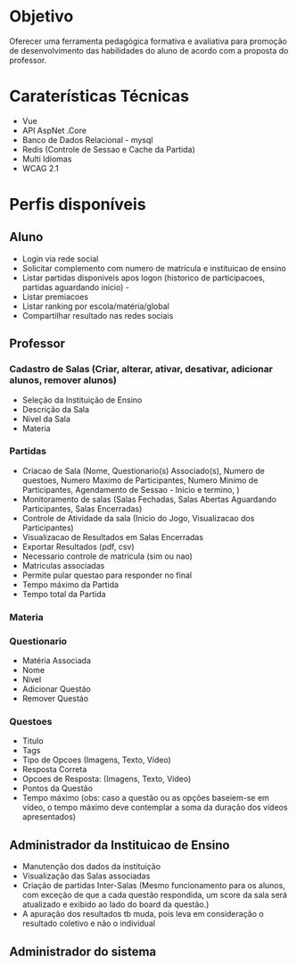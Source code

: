 # Objetivo
Oferecer uma ferramenta pedagógica formativa e avaliativa para promoção de desenvolvimento das habilidades do aluno de acordo com a proposta do professor.

# Caraterísticas Técnicas
* Vue
* API AspNet .Core
* Banco de Dados Relacional - mysql
* Redis  (Controle de Sessao e Cache da Partida)
* Multi Idiomas
* WCAG 2.1

# Perfis disponíveis

## Aluno
* Login via rede social
* Solicitar complemento com numero de matrícula e instituicao de ensino
* Listar partidas disponiveis apos logon (historico de participacoes, partidas aguardando inicio) -
* Listar premiacoes
* Listar ranking por escola/matéria/global
* Compartilhar resultado nas redes sociais
	
## Professor
### Cadastro de Salas (Criar, alterar, ativar, desativar, adicionar alunos, remover alunos)
* Seleção da Instituição de Ensino
* Descrição da Sala
* Nivel da Sala
* Materia
	
### Partidas
* Criacao de Sala (Nome, Questionario(s) Associado(s), Numero de questoes, Numero Maximo de Participantes, Numero Minimo de Participantes, Agendamento de Sessao - Inicio e termino, )
* Monitoramento de salas (Salas Fechadas, Salas Abertas Aguardando Participantes, Salas Encerradas)
* Controle de Atividade da sala (Inicio do Jogo, Visualizacao dos Participantes)
* Visualizacao de Resultados em Salas Encerradas
* Exportar Resultados (pdf, csv)
* Necessario controle de matricula (sim ou nao)
* Matriculas associadas
* Permite pular questao para responder no final
* Tempo máximo da Partida
* Tempo total da Partida

### Materia

### Questionario
* Matéria Associada
* Nome
* Nivel
* Adicionar Questáo
* Remover Questáo

### Questoes
* Titulo
* Tags
* Tipo de Opcoes (Imagens, Texto, Vídeo)
* Resposta Correta
* Opcoes de Resposta: (Imagens, Texto, Vídeo)
* Pontos da Questão
* Tempo máximo (obs: caso a questão ou as opções baseiem-se em vídeo, o tempo máximo deve contemplar a soma da duração dos vídeos apresentados)
   
## Administrador da Instituicao de Ensino 
* Manutenção dos dados da instituição
* Visualização das Salas associadas
* Criação de partidas Inter-Salas (Mesmo funcionamento para os alunos, com exceção de que a cada questão respondida, um score da sala será atualizado e exibido ao lado do board da questão.)
* A apuração dos resultados tb muda, pois leva em consideração o resultado coletivo e não o individual
		
## Administrador do sistema
